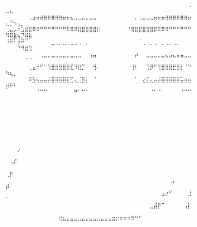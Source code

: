 ⠀⠀⠀⠀⠀⠀⠀⠀⠀⠀⠀⠀⠀⠀⠀⠀⠀⠀⠀⠀⠀⠀⠀⠀⠀⠀⠀⠀⠀⠀⠀⠀⠀⠀⠀⠀⠀⠀⠀⠀⠀⠀⠀⠀⠀⠀⠀⠀⢀⣀⣄⠀⠀⠀⠀⠀
⠀⠀⠀⠀⠀⠀⢀⣠⣤⣴⣶⣶⣶⣶⣶⣤⣤⣄⣀⣀⣀⣀⣀⣀⠀⠀⠀⠀⠀⠀⠀⠀⠀⠀⡀⢀⣀⣀⣀⣤⣤⣤⣶⣶⣶⣶⣶⣶⣤⣄⡙⠢⣄⡀⠀⠀
⢀⣤⡠⠖⣡⣾⣿⠿⠿⠛⠛⠛⠛⠛⠛⠛⠿⠿⠿⣿⣿⣿⣿⣿⡷⠀⠀⠀⠀⠀⠀⠀⠘⢿⣿⣿⣿⣿⣿⡿⠿⠿⠿⠛⠛⠛⠛⠛⠛⠻⢿⣷⣦⡙⢾⣷
⠸⠿⠃⡾⠟⠉⠀⠀⠀⠀⠀⠀⣀⢀⡀⣀⢀⣀⣀⢀⠀⡀⠀⠀⠀⠀⠀⠀⠀⠀⠀⠀⠀⠀⠀⠈⢀⠀⡀⢀⠀⡀⢀⡀⢀⡀⠀⠀⠀⠀⠀⠀⠙⠻⣾⢹
⠀⠀⠀⠀⠀⠀⠀⠀⠀⢀⣀⣀⣀⣀⣀⣀⣀⣀⣀⣀⠀⠀⢠⣤⠀⠀⠀⠀⠀⠀⠀⠀⠀⠀⡴⠀⠀⣀⣀⣀⣀⣀⣄⣠⣄⣤⣤⣀⣀⠀⠀⠀⠀⠀⠈⠈
⠀⠀⠀⠀⠀⠀⢀⣤⠞⠋⠁⢹⣿⣿⣿⣿⣿⣏⠹⣿⡉⠀⠀⢻⠄⠀⠀⠀⠀⠀⠀⠀⠀⢸⠇⠀⠀⢩⡿⠋⢹⣿⣿⣿⣟⣻⡇⠈⠙⠳⢦⡀⠀⠀⠀⠀
⠀⠀⠀⠀⠀⠀⠿⣳⢦⣤⣤⣼⣿⣿⣿⣿⣿⣋⣄⣈⣻⣆⠀⠈⠀⠀⠀⠀⠀⠀⠀⠀⠀⠀⠁⠀⣔⣏⣄⣤⣼⣿⣿⣿⣿⣿⣥⣶⣶⡾⠟⠃⠀⠀⠀⠀
⠀⠀⠀⠀⠀⠀⠀⠀⠈⠉⠉⠀⠀⠀⠀⠀⠀⠀⠛⠁⠉⠁⠀⠀⠀⠀⠀⠀⠀⠀⠀⠀⠀⠀⠀⠀⠀⠀⠈⠁⠈⠀⠀⠀⠀⠀⠈⠉⠉⠀⠀⠀⠀⠀⠀⠀
⠀⠀⠀⠀⠀⠀⠀⠀⠀⠀⠀⠀⠀⠀⠀⠀⠀⠀⠀⠀⠀⠀⠀⠀⠀⠀⠀⠀⠀⠀⠀⠀⠀⠀⠀⠀⠀⠀⠀⠀⠀⠀⠀⠀⠀⠀⠀⠀⠀⠀⠀⠀⠀⠀⠀⠀
⠀⠀⠀⠀⠀⠀⠀⠀⠀⠀⠀⠀⠀⠀⠀⠀⠀⠀⠀⠀⠀⠀⠀⠀⠀⠀⠀⠀⠀⠀⠀⠀⠀⠀⠀⠀⠀⠀⠀⠀⠀⠀⠀⠀⠀⠀⠀⠀⠀⠀⠀⠀⠀⠀⠀⠀
⠀⠀⠀⠀⠀⠀⠀⠀⠀⠀⠀⠀⠀⠀⠀⠀⠀⠀⠀⠀⠀⠀⠀⠀⠀⠀⠀⠀⠀⠀⠀⠀⠀⠀⠀⠀⠀⠀⠀⠀⠀⠀⠀⠀⠀⠀⠀⠀⠀⠀⠀⠀⠀⠀⠀⠀
⠀⠀⠀⠀⠀⠀⠀⠀⠀⠀⠀⠀⠀⠀⠀⠀⠀⠀⠀⠀⠀⠀⠀⠀⠀⠀⠀⠀⠀⠀⠀⠀⠀⠀⠀⠀⠀⠀⠀⠀⠀⠀⠀⠀⠀⠀⠀⠀⠀⠀⠀⠀⡠⠀⠀⠀
⠀⠀⠀⠀⠀⠀⠀⠀⠀⠀⠀⠀⠀⠀⠀⠀⠀⠀⠀⠀⠀⠀⠀⠀⠀⠀⠀⠀⠀⠀⠀⠀⠀⠀⠀⠀⠀⠀⠀⠀⠀⠀⠀⠀⠀⠀⠀⠀⠀⠀⢠⡞⠀⠀⠀⠀
⠀⠀⠀⠀⠀⠀⠀⠀⠀⠀⠀⠀⠀⠀⠀⠀⠀⠀⠀⠀⠀⠀⠀⠀⠀⠀⠀⠀⠀⠀⠀⠀⠀⠀⠀⠀⠀⠀⠀⠀⠀⠀⠀⠀⠀⠀⠀⠀⠀⢀⡟⠀⠀⠀⠀⠀
⠀⠀⠀⠀⠀⠀⠀⠀⠀⠀⠀⠀⠀⠀⠀⠀⠀⠀⠀⠀⠀⠀⠀⠀⠀⠀⠀⠀⠀⠀⠀⠀⠀⠀⠀⠀⠀⠀⠀⠀⠀⠀⠀⢀⡄⠀⠀⠀⠀⡾⠀⠀⠀⠀⠀⠀
⠀⠀⠀⠀⠀⠀⠀⠀⠀⠀⠀⠀⠀⠀⠀⠀⠀⠀⠀⠀⠀⠀⠀⠀⠀⠀⠀⠀⠀⠀⠀⠀⠀⠀⠀⠀⠀⠀⠀⠀⠀⣠⡴⠋⠀⠀⠀⠀⣸⠁⠀⠀⠀⠀⠀⠀
⠀⠀⠀⠀⠀⠀⠀⠀⠀⠀⠀⠀⠀⠀⠀⠀⠀⠀⠀⠀⠀⠀⠀⠀⠀⠀⠀⠀⠀⠀⠀⠀⠀⠀⠀⠀⠀⠀⣀⣼⡟⠉⠀⠀⠀⠀⠀⢠⡇⠀⠀⠀⠀⠀⠀⠀
⠀⠀⠀⠀⠀⠀⠀⠀⠀⠀⠀⠀⠀⠀⢾⣦⣤⣤⣤⣤⣤⣤⣤⣤⣤⣤⣤⣤⣶⡶⠶⠶⠶⠿⠛⠋⠀⠀⠀⠀⠀⠀⠀⠀⠀⠀⠀⠀⠀⠀⠀⠀⠀⠀⠀⠀
⠀⠀⠀⠀⠀⠀⠀⠀⠀⠀⠀⠀⠀⠀⠀⠀⠀⠀⠀⠀⠀⠀⠀⠀⠀⠀⠀⠀⠀⠀⠀⠀⠀⠀⠀⠀⠀⠀⠀⠀⠀⠀⠀⠀⠀⠀⠀⠀⠀⠀⠀⠀⠀⠀⠀⠀
⠀⠀⠀⠀⠀⠀⠀⠀⠀⠀⠀⠀⠀⠀⠀⠀⠀⠀⠀⠀⠀⠀⠀⠀⠀⠀⠀⠀⠀⠀⠀⠀⠀⠀⠀⠀⠀⠀⠀⠀⠀⠀⠀⠀⠀⠀⠀⠀⠀⠀⠀⠀⠀⠀⠀⠀
⠀⠀⠀⠀⠀⠀⠀⠀⠀⠀⠀⠀⠀⠀⠀⠀⠀⠀⠀⠀⠀⠀⠀⠀⠀⠀⠀⠀⠀⠀⠀⠀⠀⠀⠀⠀⠀⠀⠀⠀⠀⠀⠀⠀⠀⠀⠀⠀⠀⠀⠀⠀⠀⠀⠀⠀
